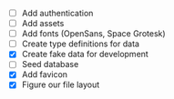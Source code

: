 - [ ] Add authentication
- [ ] Add assets
- [ ] Add fonts (OpenSans, Space Grotesk)
- [ ] Create type definitions for data
- [x] Create fake data for development
- [ ] Seed database
- [x] Add favicon
- [x] Figure our file layout
